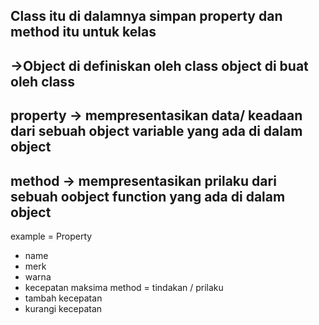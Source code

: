 Class itu di dalamnya simpan property dan method itu untuk kelas
-----------------------------------------------------------
->Object di definiskan oleh class
object di buat oleh class
------------------------------------------------------------
property -> mempresentasikan data/ keadaan dari sebuah object
variable yang ada di dalam object
------------------------------------------------------------
method -> mempresentasikan prilaku dari sebuah oobject
function yang ada di dalam object
------------------------------------------------------------
example = Property
- name
- merk
- warna
- kecepatan maksima
method = tindakan / prilaku 
- tambah kecepatan
- kurangi kecepatan